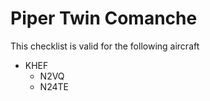 # Piper Twin Comanche

This checklist is valid for the following aircraft

* KHEF
  * N2VQ
  * N24TE
